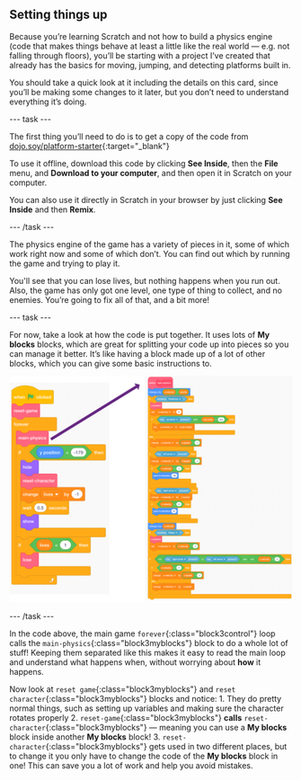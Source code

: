 ## Setting things up

Because you’re learning Scratch and not how to build a physics engine (code that makes things behave at least a little like the real world — e.g. not falling through floors), you’ll be starting with a project I’ve created that already has the basics for moving, jumping, and detecting platforms built in.

You should take a quick look at it including the details on this card, since you’ll be making some changes to it later, but you don’t need to understand everything it’s doing.

--- task ---

The first thing you’ll need to do is to get a copy of the code from [dojo.soy/platform-starter](http://dojo.soy/platform-starter){:target="_blank"} 

To use it offline, download this code by clicking **See Inside**, then the **File** menu, and **Download to your computer**, and then open it in Scratch on your computer.

You can also use it directly in Scratch in your browser by just clicking **See Inside** and then **Remix**.

--- /task ---

The physics engine of the game has a variety of pieces in it, some of which work right now and some of which don’t. You can find out which by running the game and trying to play it.

You'll see that you can lose lives, but nothing happens when you run out. Also, the game has only got one level, one type of thing to collect, and no enemies. You’re going to fix all of that, and a bit more!

--- task ---

For now, take a look at how the code is put together. It uses lots of **My blocks** blocks, which are great for splitting your code up into pieces so you can manage it better. It’s like having a block made up of a lot of other blocks, which you can give some basic instructions to.

![](images/setup2and3.png)

--- /task ---

In the code above, the main game `forever`{:class="block3control"} loop calls the `main-physics`{:class="block3myblocks"} block to do a whole lot of stuff! Keeping them separated like this makes it easy to read the main loop and understand what happens when, without worrying about **how** it happens.

Now look at `reset game`{:class="block3myblocks"} and `reset character`{:class="block3myblocks"} blocks and notice:
    1. They do pretty normal things, such as setting up variables and making sure the character rotates properly
    2. `reset-game`{:class="block3myblocks"} **calls** `reset-character`{:class="block3myblocks"} — meaning you can use a **My blocks** block inside another **My blocks** block!
    3. `reset-character`{:class="block3myblocks"} gets used in two different places, but to change it you only have to change the code of the **My blocks** block in one! This can save you a lot of work and help you avoid mistakes.
